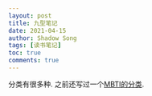 ```yaml
---
layout: post
title: 九型笔记
date: 2021-04-15
author: Shadow Song
tags: [读书笔记]
toc: true
comments: true
---
```


分类有很多种. 之前还写过一个[MBTI的分类](https://docs.google.com/document/d/1pVqmMrRVirGAGT1zbFVpI4JCduydv4UNH57wSr5rWNM/edit?usp=sharing). 